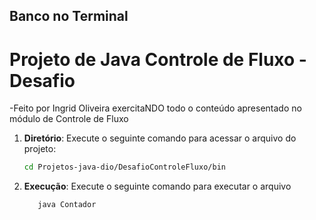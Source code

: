 ## Banco no Terminal
 # Projeto de Java Controle de Fluxo - Desafio
 -Feito por Ingrid Oliveira exercitaNDO todo o conteúdo apresentado no módulo de Controle de Fluxo
1. **Diretório**: Execute o seguinte comando para acessar o arquivo do projeto:
    ```bash
    cd Projetos-java-dio/DesafioControleFluxo/bin
    ```
2. **Execução**: Execute o seguinte comando para executar o arquivo

    ```bash
       java Contador